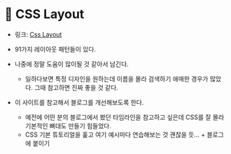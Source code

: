 # 🎨 CSS Layout 

- 링크: [Css Layout](https://csslayout.io/)  

- 91가지 레이아웃 패턴들이 있다.  
- 나중에 정말 도움이 많이될 것 같아서 남긴다.  
    - 일하다보면 특정 디자인을 원하는데 이름을 몰라 검색하기 애매한 경우가 많았다. 그때 참고하면 진짜 좋을 것 같다.  
- 이 사이트를 참고해서 블로그를 개선해보도록 한다.  
    - 예전에 어떤 분의 블로그에서 봤던 타임라인을 참고하고 싶은데 CSS를 잘 몰라 기본적인 뼈대도 만들기 힘들었다.  
    - CSS 기본 튜토리얼을 훑고 여기 예시마다 연습해보는 것 괜찮을 듯... + 블로그에 붙이기